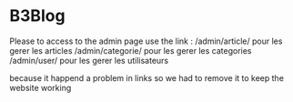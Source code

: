 # B3Blog

Please to access to the admin page use the link : 
/admin/article/ pour les gerer les articles
/admin/categorie/ pour les gerer les categories
/admin/user/ pour les gerer les utilisateurs

because it happend a problem in links so we had to remove it to keep the website working